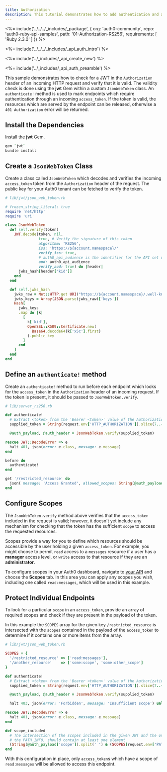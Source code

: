 ```yaml
---
title: Authorization
description: This tutorial demonstrates how to add authentication and authorization to Ruby API
---
```


<%= include('../../../_includes/_package', {
  org: 'auth0-community',
  repo: 'auth0-ruby-api-samples',
  path: '01-Authorization-RS256',
  requirements: [
    'Ruby 2.3.0'
  ]
}) %>

<%= include('../../../_includes/_api_auth_intro') %>

<%= include('../_includes/_api_create_new') %>

<%= include('../_includes/_api_auth_preamble') %>

This sample demonstrates how to check for a JWT in the `Authorization` header of an incoming HTTP request and verify that it is valid. The validity check is done using the **jwt** Gem within a custom `JsonWebToken` class. An `authenticate!` method is used to mark endpoints which require authentication through an incoming `access_token`. If the token is valid, the resources which are served by the endpoint can be released, otherwise a `401 Authorization` error will be returned.

## Install the Dependencies

Install the **jwt** Gem.

```bash
gem `jwt`
bundle install
```

## Create a `JsonWebToken` Class

Create a class called `JsonWebToken` which decodes and verifies the incoming `access_token` token from the `Authorization` header of the request. The public key for your Auth0 tenant can be fetched to verify the token.

```rb
# lib/jwt/json_web_token.rb

# frozen_string_literal: true
require 'net/http'
require 'uri'

class JsonWebToken
  def self.verify(token)
    JWT.decode(token, nil,
               true, # Verify the signature of this token
               algorithm: 'RS256',
               iss: 'https://${account.namespace}/'
               verify_iss: true,
               # auth0_api_audience is the identifier for the API set up in the Auth0 dashboard
               aud: auth0_api_audience
               verify_aud: true) do |header|
      jwks_hash[header['kid']]
    end
  end

  def self.jwks_hash
    jwks_raw = Net::HTTP.get URI("https://${account.namespace}/.well-known/jwks.json")
    jwks_keys = Array(JSON.parse(jwks_raw)['keys'])
    Hash[
      jwks_keys
      .map do |k|
        [
          k['kid'],
          OpenSSL::X509::Certificate.new(
            Base64.decode64(k['x5c'].first)
          ).public_key
        ]
      end
    ]
  end
end
```

## Define an `authenticate!` method

Create an `authenticate!` method to run before each endpoint which looks for the `access_token` in the `Authorization` header of an incoming request. If the token is present, it should be passed to `JsonWebToken.verify`.

```rb
# lib/server_rs256.rb

def authenticate!
  # Extract <token> from the 'Bearer <token>' value of the Authorization header
  supplied_token = String(request.env['HTTP_AUTHORIZATION']).slice(7..-1)

  @auth_payload, @auth_header = JsonWebToken.verify(supplied_token)

rescue JWT::DecodeError => e
  halt 401, json(error: e.class, message: e.message)
end

before do
  authenticate!
end

get '/restricted_resource' do
  json( message: 'Access Granted', allowed_scopes: String(@auth_payload['scope']).split(' ') )
end
```

## Configure Scopes

The `JsonWebToken.verify` method above verifies that the `access_token` included in the request is valid; however, it doesn't yet include any mechanism for checking that the token has the sufficient `scope` to access the requested resources.

Scopes provide a way for you to define which resources should be accessible by the user holding a given `access_token`. For example, you might choose to permit `read` access to a `messages` resource if a user has a **manager** access level, or `write` access to that resource if they are an **administrator**.

To configure scopes in your Auth0 dashboard, navigate to [your API](${manage_url}/#/apis) and choose the **Scopes** tab. In this area you can apply any scopes you wish, including one called `read:messages`, which will be used in this example.

## Protect Individual Endpoints

To look for a particular `scope` in an `access_token`, provide an array of required scopes and check if they are present in the payload of the token.

In this example the `SCOPES` array for the given key `/restricted_resource` is intersected with the `scopes` contained in the payload of the `access_token` to determine if it contains one or more items from the array.

```rb
# lib/jwt/json_web_token.rb

SCOPES = {
  '/restricted_resource' => ['read:messages'],
  '/another_resource'    => ['some:scope', 'some:other_scope']
}

def authenticate!
  # Extract <token> from the 'Bearer <token>' value of the Authorization header
  supplied_token = String(request.env['HTTP_AUTHORIZATION']).slice(7..-1)

  @auth_payload, @auth_header = JsonWebToken.verify(supplied_token)

  halt 403, json(error: 'Forbidden', message: 'Insufficient scope') unless scope_included

rescue JWT::DecodeError => e
  halt 401, json(error: e.class, message: e.message)
end

def scope_included
  # The intersection of the scopes included in the given JWT and the ones in the SCOPES hash needed to access
  # the PATH_INFO, should contain at least one element
  (String(@auth_payload['scope']).split(' ') & (SCOPES[request.env['PATH_INFO']])).any?
end
```

With this configuration in place, only `access_token`s which have a scope of `read:messages` will be allowed to access this endpoint.
